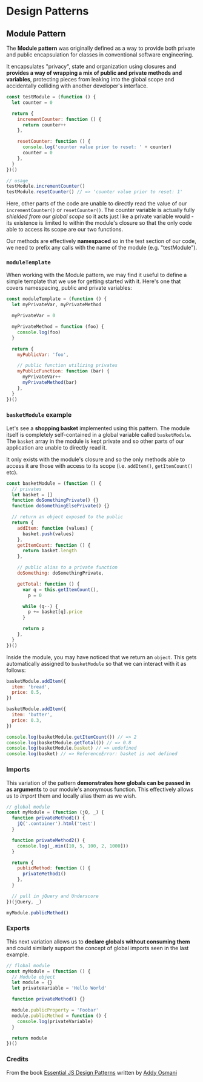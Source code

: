 # Design Patterns

## Module Pattern

The **Module pattern** was originally defined as a way to provide both private and public encapsulation for classes in conventional software engineering.

It encapsulates "privacy", state and organization using closures and **provides a way of wrapping a mix of public and private methods and variables**, protecting pieces from leaking into the global scope and accidentally colliding with another developer's interface.

```js
const testModule = (function () {
  let counter = 0

  return {
    incrementCounter: function () {
      return counter++
    },

    resetCounter: function () {
      console.log('counter value prior to reset: ' + counter)
      counter = 0
    },
  }
})()

// usage
testModule.incrementCounter()
testModule.resetCounter() // => 'counter value prior to reset: 1'
```

Here, other parts of the code are unable to directly read the value of our `incrementCounter()` or `resetCounter()`. The counter variable is actually fully _shielded from our global scope_ so it acts just like a private variable would - its existence is limited to within the module's closure so that the only code able to access its scope are our two functions.

Our methods are effectively **namespaced** so in the test section of our code, we need to prefix any calls with the name of the module (e.g. "testModule").

### `moduleTemplate`

When working with the Module pattern, we may find it useful to define a simple template that we use for getting started with it. Here's one that covers namespacing, public and private variables:

```js
const moduleTemplate = (function () {
  let myPrivateVar, myPrivateMethod

  myPrivateVar = 0

  myPrivateMethod = function (foo) {
    console.log(foo)
  }

  return {
    myPublicVar: 'foo',

    // public function utilizing privates
    myPublicFunction: function (bar) {
      myPrivateVar++
      myPrivateMethod(bar)
    },
  }
})()
```

### `basketModule` example

Let's see a **shopping basket** implemented using this pattern. The module itself is completely self-contained in a global variable called `basketModule`. The `basket` array in the module is kept private and so other parts of our application are unable to directly read it.

It only exists with the module's closure and so the only methods able to access it are those with access to its scope (i.e. `addItem()`, `getItemCount()` etc).

```js
const basketModule = (function () {
  // privates
  let basket = []
  function doSomethingPrivate() {}
  function doSomethingElsePrivate() {}

  // return an object exposed to the public
  return {
    addItem: function (values) {
      basket.push(values)
    },
    getItemCount: function () {
      return basket.length
    },

    // public alias to a private function
    doSomething: doSomethingPrivate,

    getTotal: function () {
      var q = this.getItemCount(),
        p = 0

      while (q--) {
        p += basket[q].price
      }

      return p
    },
  }
})()
```

Inside the module, you may have noticed that we return an `object`. This gets automatically assigned to `basketModule` so that we can interact with it as follows:

```js
basketModule.addItem({
  item: 'bread',
  price: 0.5,
})

basketModule.addItem({
  item: 'butter',
  price: 0.3,
})

console.log(basketModule.getItemCount()) // => 2
console.log(basketModule.getTotal()) // => 0.8
console.log(basketModule.basket) // => undefined
console.log(basket) // => ReferenceError: basket is not defined
```

### Imports

This variation of the pattern **demonstrates how globals can be passed in as arguments** to our module's anonymous function. This effectively allows us to _import_ them and locally alias them as we wish.

```js
// global module
const myModule = (function (jQ, _) {
  function privateMethod1() {
    jQ('.container').html('test')
  }

  function privateMethod2() {
    console.log(_.min([10, 5, 100, 2, 1000]))
  }

  return {
    publicMethod: function () {
      privateMethod1()
    },
  }

  // pull in jQuery and Underscore
})(jQuery, _)

myModule.publicMethod()
```

### Exports

This next variation allows us to **declare globals without consuming them** and could similarly support the concept of global imports seen in the last example.

```js
// flobal module
const myModule = (function () {
  // Module object
  let module = {}
  let privateVariable = 'Hello World'

  function privateMethod() {}

  module.publicProperty = 'Foobar'
  module.publicMethod = function () {
    console.log(privateVariable)
  }

  return module
})()
```

### Credits

From the book [Essential JS Design Patterns](https://addyosmani.com/resources/essentialjsdesignpatterns/book/#modulepatternjavascript) written by [Addy Osmani](https://addyosmani.com)
